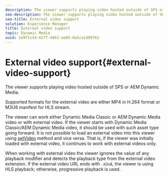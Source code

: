 ```yaml
---
description: The viewer supports playing video hosted outside of SPS or AEM Dynamic Media.
seo-description: The viewer supports playing video hosted outside of SPS or AEM Dynamic Media.
seo-title: External video support
solution: Experience Manager
title: External video support
topic: Dynamic Media
uuid: 2e9f1c54-627f-4462-ae85-8a5ca1d09762
---
```


# External video support{#external-video-support}

The viewer supports playing video hosted outside of SPS or AEM Dynamic Media.

 Supported formats for the external video are either MP4 in H.264 format or M3U8 manifest for HLS stream.

The viewer can work either Dynamic Media Classic or AEM Dynamic Media video or with external video. If the viewer starts with Dynamic Media Classic/AEM Dynamic Media video, it should be used with such asset type going forward. It is not possible to load an external video into this viewer using [setVideo](../../c-html5-aem-asset-viewers/c-html5-aem-video360/c-html5-aem-video360-javascriptapiref/r-html5-aem-video360-javascriptapiref-setvideo.md#reference-85d3422d6ce64a36ac74827120b5a17c) method and vice versa. That is, if the viewer was initially loaded with external video, it continues to work with external videos only.

When working with external video the viewer ignores the value of any playback modifier and detects the playback type from the external video extension. If the external video URL ends with `.m3u8`, the viewer is using HLS playback; otherwise, progressive playback is used. 
